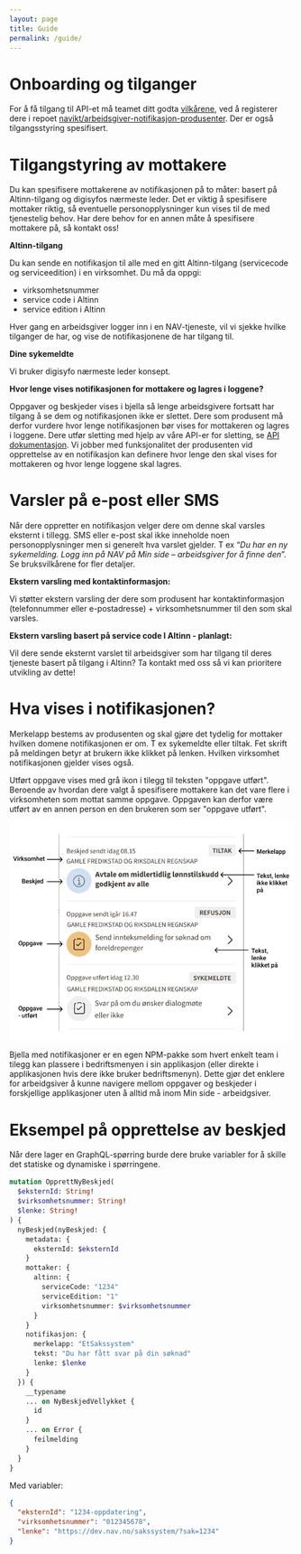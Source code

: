 ```yaml
---
layout: page
title: Guide
permalink: /guide/
---
```

# Onboarding og tilganger

For å få tilgang til API-et må teamet ditt godta [vilkårene](vilkaar.md), ved å registerer dere i repoet [navikt/arbeidsgiver-notifikasjon-produsenter](https://github.com/navikt/arbeidsgiver-notifikasjon-produsenter).
Der er også tilgangsstyring spesifisert.

# Tilgangstyring av mottakere  

Du kan spesifisere mottakerene av notifikasjonen på to måter: basert på Altinn-tilgang og digisyfos nærmeste leder. Det er viktig å spesifisere mottaker riktig, så eventuelle personopplysninger kun vises til de med tjenestelig behov. Har dere behov for en annen måte å spesifisere mottakere på, så kontakt oss! 

__Altinn-tilgang__ 

Du kan sende en notifikasjon til alle med en gitt Altinn-tilgang (servicecode og serviceedition) i en virksomhet. Du må da oppgi: 

* virksomhetsnummer 
* service code i Altinn 
* service edition i Altinn 

Hver gang en arbeidsgiver logger inn i en NAV-tjeneste, vil vi sjekke hvilke tilganger de har, og vise de notifikasjonene de har tilgang til. 

__Dine sykemeldte__ 

Vi bruker digisyfo nærmeste leder konsept. 

__Hvor lenge vises notifikasjonen for mottakere og lagres i loggene?__ 

Oppgaver og beskjeder vises i bjella så lenge arbeidsgivere fortsatt har tilgang å se dem og notifikasjonen ikke er slettet. Dere som produsent må derfor vurdere hvor lenge notifikasjonen bør vises for mottakeren og lagres i loggene. Dere utfør sletting med hjelp av våre API-er for sletting, se [API dokumentasjon](https://navikt.github.io/arbeidsgiver-notifikasjon-produsent-api/api/). Vi jobber med funksjonalitet der produsenten vid opprettelse av en notifikasjon kan definere hvor lenge den skal vises for mottakeren og hvor lenge loggene skal lagres. 

# Varsler på e-post eller SMS

Når dere oppretter en notifikasjon velger dere om denne skal varsles eksternt i tillegg. SMS eller e-post skal ikke inneholde noen personopplysninger men si generelt hva varslet gjelder. T ex “_Du har en ny sykemelding. Logg inn på NAV på Min side – arbeidsgiver for å finne den_”. Se bruksvilkårene for fler detaljer.  

**Ekstern varsling med kontaktinformasjon:** 

Vi støtter ekstern varsling der dere som produsent har kontaktinformasjon (telefonnummer eller e-postadresse) + virksomhetsnummer til den som skal varsles.  

**Ekstern varsling basert på service code I Altinn - planlagt:** 

Vil dere sende eksternt varslet til arbeidsgiver som har tilgang til deres tjeneste basert på tilgang i Altinn? Ta kontakt med oss så vi kan prioritere utvikling av dette! 

# Hva vises i notifikasjonen?

Merkelapp bestems av produsenten og skal gjøre det tydelig for mottaker hvilken domene notifikasjonen er om. T ex sykemeldte eller tiltak. Fet skrift på meldingen betyr at brukern ikke klikket på lenken. Hvilken virksomhet notifikasjonen gjelder vises også.  

Utført oppgave vises med grå ikon i tilegg til teksten "oppgave utført". Beroende av hvordan dere valgt å spesifisere mottakere kan det vare flere i virksomheten som mottat samme oppgave. Oppgaven kan derfor være utført av en annen person en den brukeren som ser "oppgave utført".  

![](images/forklaring.png) 

Bjella med notifikasjoner er en egen NPM-pakke som hvert enkelt team i tilegg kan plassere i bedriftsmenyen i sin applikasjon (eller direkte i applikasjonen hvis dere ikke bruker bedriftsmenyn). Dette gjør det enklere for arbeidgsiver å kunne navigere mellom oppgaver og beskjeder i forskjellige applikasjoner uten å alltid må inom Min side - arbeidgsiver. 

# Eksempel på opprettelse av beskjed
Når dere lager en GraphQL-spørring burde dere bruke variabler for å skille
det statiske og dynamiske i spørringene.

```graphql
mutation OpprettNyBeskjed(
  $eksternId: String!
  $virksomhetsnummer: String!
  $lenke: String!
) {
  nyBeskjed(nyBeskjed: {
    metadata: {
      eksternId: $eksternId
    }
    mottaker: {
      altinn: {
        serviceCode: "1234"
        serviceEdition: "1"
        virksomhetsnummer: $virksomhetsnummer
      }
    }
    notifikasjon: {
      merkelapp: "EtSakssystem"
      tekst: "Du har fått svar på din søknad"
      lenke: $lenke
    }
  }) {
    __typename
    ... on NyBeskjedVellykket {
      id
    }
    ... on Error {
      feilmelding
    }
  }
}
```

Med variabler:
```json
{
  "eksternId": "1234-oppdatering",
  "virksomhetsnummer": "012345678",
  "lenke": "https://dev.nav.no/sakssystem/?sak=1234"
}
```

